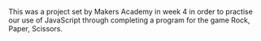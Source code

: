 This was a project set by Makers Academy in week 4 in order to practise our use of JavaScript through completing a program for the game Rock, Paper, Scissors.